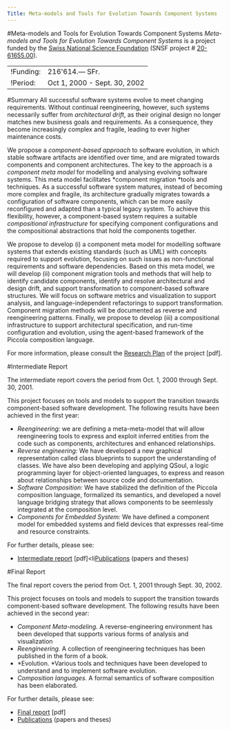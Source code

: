 ```yaml
---
Title: Meta-models and Tools for Evolution Towards Component Systems
---
```

#Meta-models and Tools for Evolution Towards Component Systems
*Meta-models and Tools for Evolution Towards Component Systems* is a project funded by the [Swiss National Science Foundation](http://www.snf.ch/) (SNSF project # [20-61655.00](http://p3.snf.ch/Project-61655)).

| | |
|---|---|
|!Funding:|216'614.&#8212; SFr.
|!Period:|Oct 1, 2000 - Sept. 30, 2002
 
#Summary
All successful software systems evolve to meet changing requirements. Without continual reengineering, however, such systems necessarily suffer from *architectural drift*, as their original design no longer matches new business goals and requirements. As a consequence, they become increasingly complex and fragile, leading to ever higher maintenance costs. 

We propose a *component-based approach* to software evolution, in which stable software artifacts are identified over time, and are migrated towards components and component architectures. The key to the approach is a *component meta model* for modelling and analysing evolving software systems. This meta model facilitates *component migration *tools and techniques. As a successful software system matures, instead of becoming more complex and fragile, its architecture gradually migrates towards a configuration of software components, which can be more easily reconfigured and adapted than a typical legacy system. To achieve this flexibility, however, a component-based system requires a suitable *compositional infrastructure* for specifying component configurations and the compositional abstractions that hold the components together. 

We propose to develop (i) a component meta model for modelling software systems that extends existing standards (such as UML) with concepts required to support evolution, focusing on such issues as non-functional requirements and software dependencies. Based on this meta model, we will develop (ii) component migration tools and methods that will help to identify candidate components, identify and resolve architectural and design drift, and support transformation to component-based software structures. We will focus on software metrics and visualization to support analysis, and language-independent refactorings to support transformation. Component migration methods will be documented as reverse and reengineering patterns. Finally, we propose to develop (iii) a compositional infrastructure to support architectural specification, and run-time configuration and evolution, using the agent-based framework of the Piccola composition language. 

For more information, please consult the [Research Plan](%assets_url%/download/projectreports/snf00-part2.pdf) of the project [pdf].
 
#Intermediate Report

The intermediate report covers the period from Oct. 1, 2000 through Sept. 30, 2001.

This project focuses on tools and models to support the transition towards component-based software development. The following results have been achieved in the first year:
 

- *Reengineering:* we are defining a meta-meta-model that will allow reengineering tools to express and exploit inferred entities from the code such as components, architectures and enhanced relationships.
- *Reverse engineering:* We have developed a new graphical representation called class blueprints to support the understanding of classes. We have also been developing and applying QSoul, a logic programming layer for object-oriented languages, to express and reason about relationships between source code and documentation.
- *Software Composition:* We have stabilized the definition of the Piccola composition language, formalized its semantics, and developed a novel language bridging strategy that allows components to be seemlessly integrated at the composition level.
- *Components for Embedded System:* We have defined a component model for embedded systems and field devices that expresses real-time and resource constraints.

For further details, please see:


- [Intermediate report](%assets_url%/download/projectreports/snf00-intermediate.pdf) [pdf]<li[Publications](%assets_url%/scgbib/?query=snf01&filter=Year) (papers and theses)

#Final Report

The final report covers the period from Oct. 1, 2001 through Sept. 30, 2002.

This project focuses on tools and models to support the transition towards component-based software development. The following results have been achieved in the second year:
 

- *Component Meta-modeling.* A reverse-engineering environment has been developed that supports various forms of analysis and visualization
- *Reengineering.* A collection of reengineering techniques has been published in the form of a book.
- *Evolution. *Various tools and techniques have been developed to understand and to implement software evolution.
- *Composition languages.* A formal semantics of software composition has been elaborated.

For further details, please see:
 

- [Final report](%assets_url%/download/projectreports/snf00-final.pdf) [pdf]
- [Publications](%assets_url%/scgbib/?query=snf02&filter=Year) (papers and theses)
